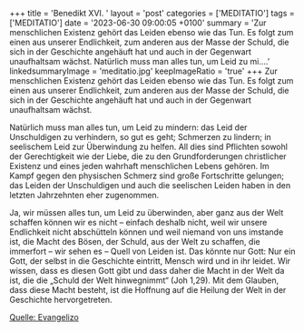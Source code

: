 +++
title = 'Benedikt XVI. '
layout = 'post'
categories = ['MEDITATIO']
tags = ['MEDITATIO']
date = '2023-06-30 09:00:05 +0100'
summary = 'Zur menschlichen Existenz gehört das Leiden ebenso wie das Tun. Es folgt zum einen aus unserer Endlichkeit, zum anderen aus der Masse der Schuld, die sich in der Geschichte angehäuft hat und auch in der Gegenwart unaufhaltsam wächst.  Natürlich muss man alles tun, um Leid zu mi....'
linkedsummaryImage = 'meditatio.jpg'
keepImageRatio = 'true'
+++
Zur menschlichen Existenz gehört das Leiden ebenso wie das Tun. Es folgt zum einen aus unserer Endlichkeit, zum anderen aus der Masse der Schuld, die sich in der Geschichte angehäuft hat und auch in der Gegenwart unaufhaltsam wächst.

Natürlich muss man alles tun, um Leid zu mindern: das Leid der Unschuldigen zu verhindern, so gut es geht; Schmerzen zu lindern; in seelischem Leid zur Überwindung zu helfen.<!--more--> All dies sind Pflichten sowohl der Gerechtigkeit wie der Liebe, die zu den Grundforderungen christlicher Existenz und eines jeden wahrhaft menschlichen Lebens gehören. Im Kampf gegen den physischen Schmerz sind große Fortschritte gelungen; das Leiden der Unschuldigen und auch die seelischen Leiden haben in den letzten Jahrzehnten eher zugenommen.

Ja, wir müssen alles tun, um Leid zu überwinden, aber ganz aus der Welt schaffen können wir es nicht – einfach deshalb nicht, weil wir unsere Endlichkeit nicht abschütteln können und weil niemand von uns imstande ist, die Macht des Bösen, der Schuld, aus der Welt zu schaffen, die immerfort – wir sehen es – Quell von Leiden ist. Das könnte nur Gott: Nur ein Gott, der selbst in die Geschichte eintritt, Mensch wird und in ihr leidet. Wir wissen, dass es diesen Gott gibt und dass daher die Macht in der Welt da ist, die die „Schuld der Welt hinwegnimmt“ (Joh 1,29). Mit dem Glauben, dass diese Macht besteht, ist die Hoffnung auf die Heilung der Welt in der Geschichte hervorgetreten.

[Quelle: Evangelizo](https://evangeliumtagfuertag.org/DE/gospel)
